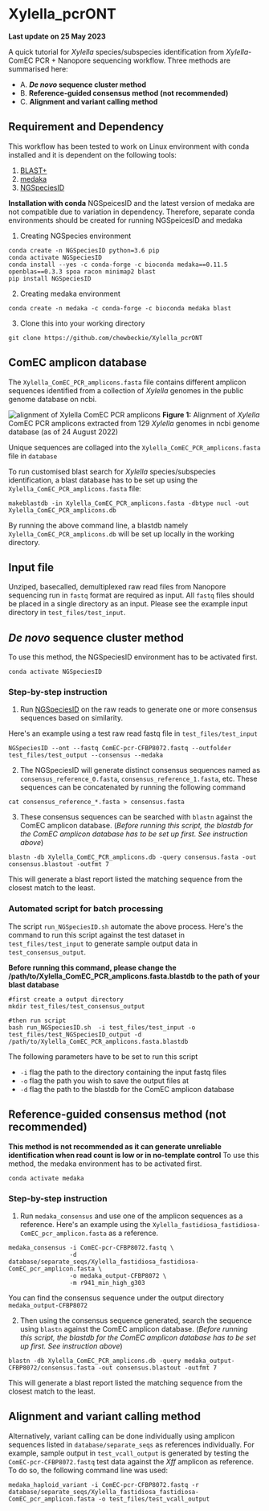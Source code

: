 # Xylella_pcrONT

**Last update on 25 May 2023**

A quick tutorial for *Xylella* species/subspecies identification from *Xylella*-ComEC PCR + Nanopore sequencing workflow. Three methods are summarised here:
- A. ***De novo* sequence cluster method**
- B. **Reference-guided consensus method (not recommended)**
- C. **Alignment and variant calling method**

## Requirement and Dependency
This workflow has been tested to work on Linux environment with conda installed and it is dependent on the following tools:
1. [BLAST+](https://www.ncbi.nlm.nih.gov/books/NBK279690/)
2. [medaka](https://github.com/nanoporetech/medaka)
3. [NGSpeciesID](https://github.com/ksahlin/NGSpeciesID)

**Installation with conda**
NGSpeicesID and the latest version of medaka are not compatible due to variation in dependency. Therefore, separate conda environments should be created for running NGSpeicesID and medaka

1. Creating NGSpecies environment
```
conda create -n NGSpeciesID python=3.6 pip 
conda activate NGSpeciesID
conda install --yes -c conda-forge -c bioconda medaka==0.11.5 openblas==0.3.3 spoa racon minimap2 blast
pip install NGSpeciesID
```

2. Creating medaka environment
```
conda create -n medaka -c conda-forge -c bioconda medaka blast
```

3. Clone this into your working directory
```
git clone https://github.com/chewbeckie/Xylella_pcrONT
```

## ComEC amplicon database
The `Xylella_ComEC_PCR_amplicons.fasta` file contains different amplicon sequences identified from a collection of *Xylella* genomes in the public genome database on ncbi.

![alignment of Xylella ComEC PCR amplicons](./ComEC-ampliconalignment_genomes129.svg)
**Figure 1:** Alignment of *Xylella* ComEC PCR amplicons extracted from 129 *Xylella* genomes in ncbi genome database (as of 24 August 2022)

Unique sequences are collaged into the `Xylella_ComEC_PCR_amplicons.fasta` file in `database`

To run customised blast search for *Xylella* species/subspecies identification, a blast database has to be set up using the `Xylella_ComEC_PCR_amplicons.fasta` file:

```
makeblastdb -in Xylella_ComEC_PCR_amplicons.fasta -dbtype nucl -out Xylella_ComEC_PCR_amplicons.db
```

By running the above command line, a blastdb namely `Xylella_ComEC_PCR_amplicons.db` will be set up locally in the working directory.

## Input file

Unziped, basecalled, demultiplexed raw read files from Nanopore sequencing run in `fastq` format are required as input. All `fastq` files should be placed in a single directory as an input. Please see the example input directory in `test_files/test_input`.

## *De novo* sequence cluster method

To use this method, the NGSpeciesID environment has to be activated first.
```
conda activate NGSpeciesID
```

### Step-by-step instruction
1. Run [NGSpeciesID](https://github.com/ksahlin/NGSpeciesID) on the raw reads to generate one or more consensus sequences based on similarity.

Here's an example using a test raw read fastq file in `test_files/test_input`
```
NGSpeciesID --ont --fastq ComEC-pcr-CFBP8072.fastq --outfolder test_files/test_output --consensus --medaka
```

2. The NGSpeciesID will generate distinct consensus sequences named as `consensus_reference_0.fasta`, `consensus_reference_1.fasta`, etc. These sequences can be concatenated by running the following command
```
cat consensus_reference_*.fasta > consensus.fasta
```

3. These consensus sequences can be searched with `blastn` against the ComEC amplicon database. (*Before running this script, the blastdb for the ComEC amplicon database has to be set up first. See instruction above*)
```
blastn -db Xylella_ComEC_PCR_amplicons.db -query consensus.fasta -out consensus.blastout -outfmt 7
```
This will generate a blast report listed the matching sequence from the closest match to the least.


### Automated script for batch processing
The script `run_NGSpeciesID.sh` automate the above process.
Here's the command to run this script against the test dataset in `test_files/test_input` to generate sample output data in `test_consensus_output`.

**Before running this command, please change the /path/to/Xylella_ComEC_PCR_amplicons.fasta.blastdb to the path of your blast database**

```
#first create a output directory
mkdir test_files/test_consensus_output

#then run script
bash run_NGSpeciesID.sh  -i test_files/test_input -o test_files/test_NGSpeciesID_output -d /path/to/Xylella_ComEC_PCR_amplicons.fasta.blastdb
```

The following parameters have to be set to run this script
- `-i` flag the path to the directory containing the input fastq files
- `-o` flag the path you wish to save the output files at
- `-d` flag the path to the blastdb for the ComEC amplicon database

## Reference-guided consensus method (not recommended)

**This method is not recommended as it can generate unreliable identification when read count is low or in no-template control**
To use this method, the medaka environment has to be activated first.
```
conda activate medaka
```

### Step-by-step instruction
1. Run `medaka_consensus` and use one of the amplicon sequences as a reference. Here's an example using the `Xylella_fastidiosa_fastidiosa-ComEC_pcr_amplicon.fasta` as a reference.
```
medaka_consensus -i ComEC-pcr-CFBP8072.fastq \
                 -d database/separate_seqs/Xylella_fastidiosa_fastidiosa-ComEC_pcr_amplicon.fasta \
                 -o medaka_output-CFBP8072 \
                 -m r941_min_high_g303
```
You can find the consensus sequence under the output directory `medaka_output-CFBP8072`

2. Then using the consensus sequence generated, search the sequence using `blastn` against the ComEC amplicon database. (*Before running this script, the blastdb for the ComEC amplicon database has to be set up first. See instruction above*)
```
blastn -db Xylella_ComEC_PCR_amplicons.db -query medaka_output-CFBP8072/consensus.fasta -out consensus.blastout -outfmt 7
```
This will generate a blast report listed the matching sequence from the closest match to the least.


## Alignment and variant calling method

Alternatively, variant calling can be done individually using amplicon sequences listed in `database/separate_seqs` as references individually. For example, sample output in `test_vcall_output` is generated by testing the `ComEC-pcr-CFBP8072.fastq` test data against the *Xff* amplicon as reference. To do so, the following command line was used:
```
medaka_haploid_variant -i ComEC-pcr-CFBP8072.fastq -r database/separate_seqs/Xylella_fastidiosa_fastidiosa-ComEC_pcr_amplicon.fasta -o test_files/test_vcall_output
```
